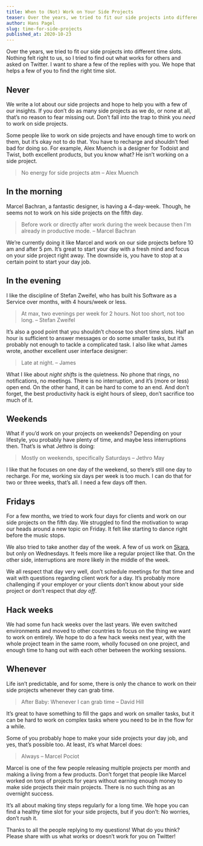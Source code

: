 ```yaml
---
title: When to (Not) Work on Your Side Projects
teaser: Over the years, we tried to fit our side projects into different time slots. Nothing felt right to us, so I tried to find out what works for others.
author: Hans Pagel
slug: time-for-side-projects
published_at: 2020-10-23
---
```


Over the years, we tried to fit our side projects into different time slots. Nothing felt right to us, so I tried to find out what works for others and asked on Twitter. I want to share a few of the replies with you. We hope that helps a few of you to find the right time slot.

## Never
We write a lot about our side projects and hope to help you with a few of our insights. If you don’t do as many side projects as we do, or none at all, that’s no reason to fear missing out. Don’t fall into the trap to think you *need* to work on side projects.

Some people like to work on side projects and have enough time to work on them, but it’s okay not to do that. You have to recharge and shouldn’t feel bad for doing so. For example, Alex Muench is a designer for Todoist and Twist, both excellent products, but you know what? He isn’t working on a side project.

> No energy for side projects atm
> – Alex Muench

## In the morning
Marcel Bachran, a fantastic designer, is having a 4-day-week. Though, he seems not to work on his side projects on the fifth day.

> Before work or directly after work during the week because then I’m already in productive mode.
> – Marcel Bachran

We’re currently doing it like Marcel and work on our side projects before 10 am and after 5 pm. It’s great to start your day with a fresh mind and focus on your side project right away. The downside is, you have to stop at a certain point to start your day job.

## In the evening
I like the discipline of Stefan Zweifel, who has built his Software as a Service over months, with 4 hours/week or less.

> At max, two evenings per week for 2 hours.
> Not too short, not too long.
> – Stefan Zweifel

It’s also a good point that you shouldn’t choose too short time slots. Half an hour is sufficient to answer messages or do some smaller tasks, but it’s probably not enough to tackle a complicated task. I also like what James wrote, another excellent user interface designer:

> Late at night.
> – James

What I like about *night shifts* is the quietness. No phone that rings, no notifications, no meetings. There is no interruption, and it’s (more or less) open end. On the other hand, it can be hard to come to an end. And don’t forget, the best productivity hack is eight hours of sleep, don’t sacrifice too much of it.

## Weekends
What if you’d work on your projects on weekends? Depending on your lifestyle, you probably have plenty of time, and maybe less interruptions then. That’s is what Jethro is doing:

> Mostly on weekends, specifically Saturdays
> – Jethro May

I like that he focuses on one day of the weekend, so there’s still one day to recharge. For me, working six days per week is too much. I can do that for two or three weeks, that’s all. I need a few days off then.

## Fridays
For a few months, we tried to work four days for clients and work on our side projects on the fifth day. We struggled to find the motivation to wrap our heads around a new topic on Friday. It felt like starting to dance right before the music stops.

We also tried to take another day of the week. A few of us work on [Skara](https://skara.io), but only on Wednesdays. It feels more like a regular project like that. On the other side, interruptions are more likely in the middle of the week.

We all respect that day very well, don’t schedule meetings for that time and wait with questions regarding client work for a day. It’s probably more challenging if your employer or your clients don’t know about your side project or don’t respect that *day off*.

## Hack weeks
We had some fun hack weeks over the last years. We even switched environments and moved to other countries to focus on the thing we want to work on entirely. We hope to do a few hack weeks next year, with the whole project team in the same room, wholly focused on one project, and enough time to hang out with each other between the working sessions.

## Whenever
Life isn’t predictable, and for some, there is only the chance to work on their side projects whenever they can grab time.

> After Baby: Whenever I can grab time
> – David Hill

It’s great to have something to fill the gaps and work on smaller tasks, but it can be hard to work on complex tasks where you need to be in the flow for a while.

Some of you probably hope to make your side projects your day job, and yes, that’s possible too. At least, it’s what Marcel does:

> Always
> – Marcel Pociot

Marcel is one of the few people releasing multiple projects per month and making a living from a few products. Don’t forget that people like Marcel worked on tons of projects for years without earning enough money to make side projects their main projects. There is no such thing as an overnight success.

It’s all about making tiny steps regularly for a long time. We hope you can find a healthy time slot for your side projects, but if you don’t: No worries, don’t rush it.

Thanks to all the people replying to my questions! What do you think? Please share with us what works or doesn’t work for you on Twitter!